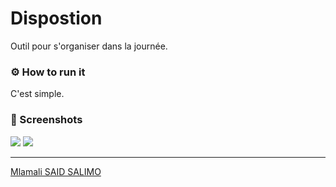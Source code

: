 # Dispostion
Outil pour s'organiser dans la journée.

### ⚙ How to run it
C'est simple.

### 📸 Screenshots 

<img src="img/screen%20(1).png">
<img src="img/screen%20(2).png">


---
[Mlamali SAID SALIMO](https://www.linkedin.com/in/mlamalisaidsalimo)  <br/>
